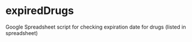 # expiredDrugs
Google Spreadsheet script for checking expiration date for drugs (listed in spreadsheet)

